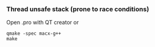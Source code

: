### Thread unsafe stack (prone to race conditions)

Open .pro with QT creator or 
```
qmake -spec macx-g++
make
```
